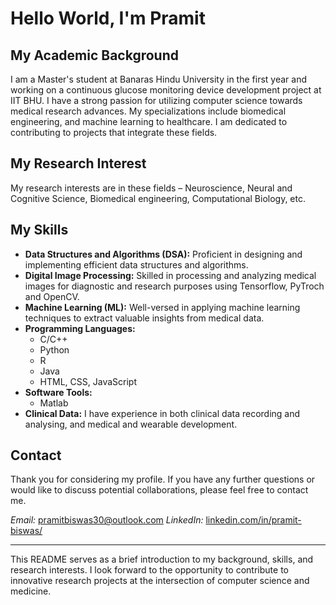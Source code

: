 # Hello World, I'm Pramit

## My Academic Background
I am a Master's student at Banaras Hindu University in the first year and working on a continuous glucose monitoring device development project at IIT BHU. I have a strong passion for utilizing computer science towards medical research advances. My specializations include biomedical engineering, and machine learning to healthcare. I am dedicated to contributing to projects that integrate these fields.

## My Research Interest
My research interests are in these fields – Neuroscience, Neural and Cognitive Science, Biomedical engineering, Computational Biology, etc.

## My Skills
- **Data Structures and Algorithms (DSA):** Proficient in designing and implementing efficient data structures and algorithms.
- **Digital Image Processing:** Skilled in processing and analyzing medical images for diagnostic and research purposes using Tensorflow, PyTroch and OpenCV.
- **Machine Learning (ML):** Well-versed in applying machine learning techniques to extract valuable insights from medical data.
- **Programming Languages:**
  - C/C++
  - Python
  - R
  - Java
  - HTML, CSS, JavaScript
- **Software Tools:**
  - Matlab
- **Clinical Data:** I have experience in both clinical data recording and analysing, and medical and wearable development. 

## Contact
Thank you for considering my profile. If you have any further questions or would like to discuss potential collaborations, please feel free to contact me.

*Email:* [pramitbiswas30@outlook.com](mailto:pramitbiswas30@outlook.com)
*LinkedIn:* [linkedin.com/in/pramit-biswas/](https://www.linkedin.com/in/pramit-biswas/)

---

This README serves as a brief introduction to my background, skills, and research interests. I look forward to the opportunity to contribute to innovative research projects at the intersection of computer science and medicine.
